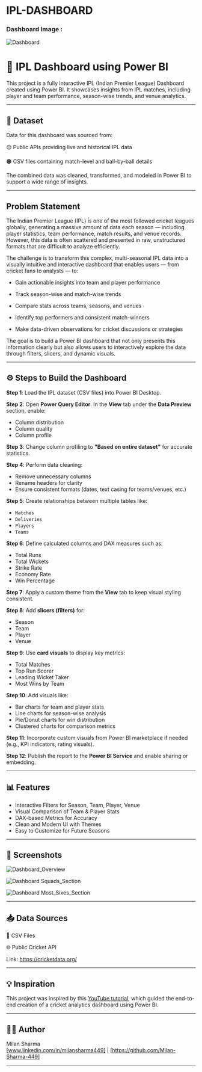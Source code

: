 # IPL-DASHBOARD

### Dashboard Image : 
![Dashboard](https://github.com/user-attachments/assets/4a313387-30b0-42e6-a506-41d8b718bd59)



# 🏏 IPL Dashboard using Power BI

This project is a fully interactive IPL (Indian Premier League) Dashboard created using Power BI. It showcases insights from IPL matches, including player and team performance, season-wise trends, and venue analytics.

---

## 📁 Dataset

Data for this dashboard was sourced from:

🟡 Public APIs providing live and historical IPL data

🟠 CSV files containing match-level and ball-by-ball details

The combined data was cleaned, transformed, and modeled in Power BI to support a wide range of insights.

---

## Problem Statement

The Indian Premier League (IPL) is one of the most followed cricket leagues globally, generating a massive amount of data each season — including player statistics, team performance, match results, and venue records. However, this data is often scattered and presented in raw, unstructured formats that are difficult to analyze efficiently.

The challenge is to transform this complex, multi-seasonal IPL data into a visually intuitive and interactive dashboard that enables users — from cricket fans to analysts — to:

* Gain actionable insights into team and player performance

* Track season-wise and match-wise trends

* Compare stats across teams, seasons, and venues

* Identify top performers and consistent match-winners

* Make data-driven observations for cricket discussions or strategies

The goal is to build a Power BI dashboard that not only presents this information clearly but also allows users to interactively explore the data through filters, slicers, and dynamic visuals.

---

## ⚙️ Steps to Build the Dashboard

**Step 1**: Load the IPL dataset (CSV files) into Power BI Desktop.

**Step 2**: Open **Power Query Editor**. In the **View** tab under the **Data Preview** section, enable:
- Column distribution  
- Column quality  
- Column profile  

**Step 3**: Change column profiling to **"Based on entire dataset"** for accurate statistics.

**Step 4**: Perform data cleaning:
- Remove unnecessary columns  
- Rename headers for clarity  
- Ensure consistent formats (dates, text casing for teams/venues, etc.)

**Step 5**: Create relationships between multiple tables like:
- `Matches`  
- `Deliveries`  
- `Players`  
- `Teams`

**Step 6**: Define calculated columns and DAX measures such as:
- Total Runs  
- Total Wickets  
- Strike Rate  
- Economy Rate  
- Win Percentage  

**Step 7**: Apply a custom theme from the **View** tab to keep visual styling consistent.

**Step 8**: Add **slicers (filters)** for:
- Season  
- Team  
- Player  
- Venue   

**Step 9**: Use **card visuals** to display key metrics:
- Total Matches  
- Top Run Scorer  
- Leading Wicket Taker  
- Most Wins by Team  

**Step 10**: Add visuals like:
- Bar charts for team and player stats  
- Line charts for season-wise analysis  
- Pie/Donut charts for win distribution  
- Clustered charts for comparison metrics  

**Step 11**: Incorporate custom visuals from Power BI marketplace if needed (e.g., KPI indicators, rating visuals).

**Step 12**: Publish the report to the **Power BI Service** and enable sharing or embedding.

---

## 📊 Features

- Interactive Filters for Season, Team, Player, Venue  
- Visual Comparison of Team & Player Stats  
- DAX-based Metrics for Accuracy  
- Clean and Modern UI with Themes  
- Easy to Customize for Future Seasons

---

## 📎 Screenshots

![Dashboard_Overview](https://github.com/user-attachments/assets/4a313387-30b0-42e6-a506-41d8b718bd59)

![Dashboard Squads_Section](https://github.com/user-attachments/assets/7c9b64fb-fb36-4ab4-bec7-f7f3dbd912d7)

![Dashboard Most_Sixes_Section](https://github.com/user-attachments/assets/19517636-8f03-4f30-8da0-4ef712ec2751)

---

## 📥 Data Sources

🧮 CSV Files

🌐 Public Cricket API

Link: https://cricketdata.org/

---

## 💡 Inspiration

This project was inspired by this [YouTube tutorial](https://youtu.be/FnzOTJFPDAc), which guided the end-to-end creation of a cricket analytics dashboard using Power BI.

---

## 🧑‍💻 Author

Milan Sharma  
[www.linkedin.com/in/milansharma449] | [https://github.com/Milan-Sharma-449]

---
